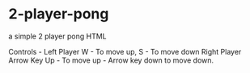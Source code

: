 # 2-player-pong
a simple 2 player pong HTML


Controls - Left Player W - To move up, S - To move down
Right Player Arrow Key Up - To move up - Arrow key down to move down.

